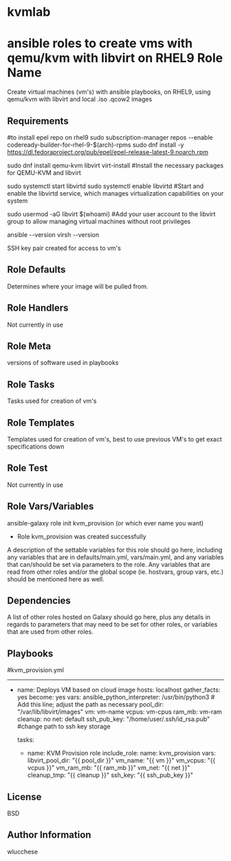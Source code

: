 # kvmlab
ansible roles to create vms with qemu/kvm with libvirt on RHEL9
Role Name
=========

Create virtual machines (vm's) with ansible playbooks, on RHEL9, using qemu/kvm with libvirt and local .iso .qcow2 images

Requirements
------------

#to install epel repo on rhel9
sudo subscription-manager repos --enable codeready-builder-for-rhel-9-$(arch)-rpms
sudo dnf install -y https://dl.fedoraproject.org/pub/epel/epel-release-latest-9.noarch.rpm

sudo dnf install qemu-kvm libvirt virt-install
#Install the necessary packages for QEMU-KVM and libvirt

sudo systemctl start libvirtd
sudo systemctl enable libvirtd
#Start and enable the libvirtd service, which manages virtualization capabilities on your system

sudo usermod -aG libvirt $(whoami)
#Add your user account to the libvirt group to allow managing virtual machines without root privileges

ansible --version
virsh --version

SSH key pair created for access to vm's

Role Defaults
--------------
Determines where your image will be pulled from.

Role Handlers
--------------
Not currently in use

Role Meta
--------------
versions of software used in playbooks

Role Tasks
--------------
Tasks used for creation of vm's

Role Templates
--------------
Templates used for creation of vm's, best to use previous VM's to get exact specifications down

Role Test
--------------
Not currently in use

Role Vars/Variables
--------------
ansible-galaxy role init kvm_provision (or which ever name you want)

- Role kvm_provision was created successfully

A description of the settable variables for this role should go here, including any variables that are in defaults/main.yml, vars/main.yml, and any variables that can/should be set via parameters to the role. Any variables that are read from other roles and/or the global scope (ie. hostvars, group vars, etc.) should be mentioned here as well.

Dependencies
------------

A list of other roles hosted on Galaxy should go here, plus any details in regards to parameters that may need to be set for other roles, or variables that are used from other roles.

Playbooks
----------------

#kvm_provision.yml

---
- name: Deploys VM based on cloud image
  hosts: localhost
  gather_facts: yes
  become: yes
  vars:
    ansible_python_interpreter: /usr/bin/python3  # Add this line; adjust the path as necessary
    pool_dir: "/var/lib/libvirt/images"
    vm: vm-name
    vcpus: vm-cpus
    ram_mb: vm-ram
    cleanup: no
    net: default
    ssh_pub_key: "/home/user/.ssh/id_rsa.pub" #change path to ssh key storage

  tasks:
    - name: KVM Provision role
      include_role:
        name: kvm_provision
      vars:
        libvirt_pool_dir: "{{ pool_dir }}"
        vm_name: "{{ vm }}"
        vm_vcpus: "{{ vcpus }}"
        vm_ram_mb: "{{ ram_mb }}"
        vm_net: "{{ net }}"
        cleanup_tmp: "{{ cleanup }}"
        ssh_key: "{{ ssh_pub_key }}"


License
-------

BSD

Author Information
------------------

wlucchese
